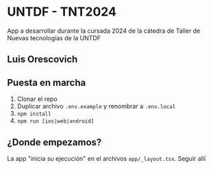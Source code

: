 # UNTDF - TNT2024

App a desarrollar durante la cursada 2024 de la cátedra de Taller de Nuevas tecnologías de la UNTDF

## Luis Orescovich

## Puesta en marcha

1. Clonar el repo
2. Duplicar archivo `.env.example` y renombrar a `.env.local`
3. `npm install`
4. `npm run [ios|web|android]`

## ¿Donde empezamos?

La app "inicia su ejecución" en el archivos `app/_layout.tsx`. Seguir allí
